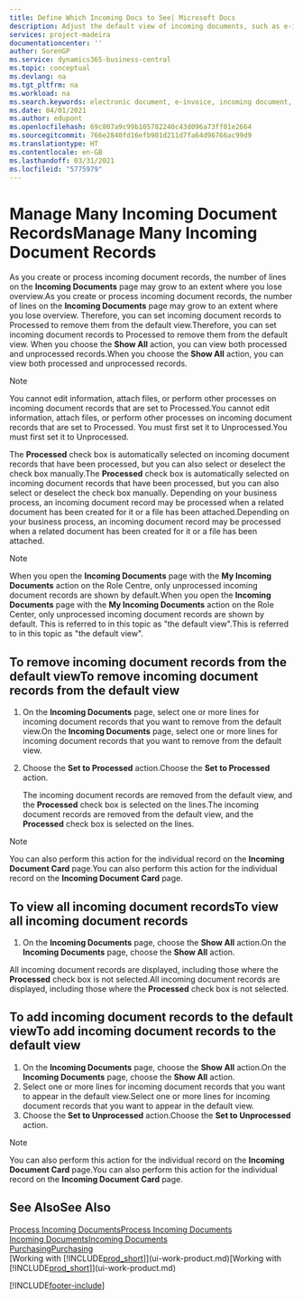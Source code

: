 ```yaml
---
title: Define Which Incoming Docs to See| Microsoft Docs
description: Adjust the default view of incoming documents, such as e-invoices, to improve your overview of processed and unprocessed records.
services: project-madeira
documentationcenter: ''
author: SorenGP
ms.service: dynamics365-business-central
ms.topic: conceptual
ms.devlang: na
ms.tgt_pltfrm: na
ms.workload: na
ms.search.keywords: electronic document, e-invoice, incoming document, OCR, ecommerce, document exchange, import invoice
ms.date: 04/01/2021
ms.author: edupont
ms.openlocfilehash: 69c807a9c99b105782240c43d096a73ff01e2664
ms.sourcegitcommit: 766e2840fd16efb901d211d7fa64d96766ac99d9
ms.translationtype: HT
ms.contentlocale: en-GB
ms.lasthandoff: 03/31/2021
ms.locfileid: "5775979"
---
```

# <a name="manage-many-incoming-document-records"></a><span data-ttu-id="e2e5d-103">Manage Many Incoming Document Records</span><span class="sxs-lookup"><span data-stu-id="e2e5d-103">Manage Many Incoming Document Records</span></span>
<span data-ttu-id="e2e5d-104">As you create or process incoming document records, the number of lines on the **Incoming Documents** page may grow to an extent where you lose overview.</span><span class="sxs-lookup"><span data-stu-id="e2e5d-104">As you create or process incoming document records, the number of lines on the **Incoming Documents** page may grow to an extent where you lose overview.</span></span> <span data-ttu-id="e2e5d-105">Therefore, you can set incoming document records to Processed to remove them from the default view.</span><span class="sxs-lookup"><span data-stu-id="e2e5d-105">Therefore, you can set incoming document records to Processed to remove them from the default view.</span></span> <span data-ttu-id="e2e5d-106">When you choose the **Show All** action, you can view both processed and unprocessed records.</span><span class="sxs-lookup"><span data-stu-id="e2e5d-106">When you choose the **Show All** action, you can view both processed and unprocessed records.</span></span>

> [!NOTE]  
>   <span data-ttu-id="e2e5d-107">You cannot edit information, attach files, or perform other processes on incoming document records that are set to Processed.</span><span class="sxs-lookup"><span data-stu-id="e2e5d-107">You cannot edit information, attach files, or perform other processes on incoming document records that are set to Processed.</span></span> <span data-ttu-id="e2e5d-108">You must first set it to Unprocessed.</span><span class="sxs-lookup"><span data-stu-id="e2e5d-108">You must first set it to Unprocessed.</span></span>

<span data-ttu-id="e2e5d-109">The **Processed** check box is automatically selected on incoming document records that have been processed, but you can also select or deselect the check box manually.</span><span class="sxs-lookup"><span data-stu-id="e2e5d-109">The **Processed** check box is automatically selected on incoming document records that have been processed, but you can also select or deselect the check box manually.</span></span> <span data-ttu-id="e2e5d-110">Depending on your business process, an incoming document record may be processed when a related document has been created for it or a file has been attached.</span><span class="sxs-lookup"><span data-stu-id="e2e5d-110">Depending on your business process, an incoming document record may be processed when a related document has been created for it or a file has been attached.</span></span>

> [!NOTE]  
>   <span data-ttu-id="e2e5d-111">When you open the **Incoming Documents** page with the **My Incoming Documents** action on the Role Centre, only unprocessed incoming document records are shown by default.</span><span class="sxs-lookup"><span data-stu-id="e2e5d-111">When you open the **Incoming Documents** page with the **My Incoming Documents** action on the Role Center, only unprocessed incoming document records are shown by default.</span></span> <span data-ttu-id="e2e5d-112">This is referred to in this topic as "the default view".</span><span class="sxs-lookup"><span data-stu-id="e2e5d-112">This is referred to in this topic as "the default view".</span></span>

## <a name="to-remove-incoming-document-records-from-the-default-view"></a><span data-ttu-id="e2e5d-113">To remove incoming document records from the default view</span><span class="sxs-lookup"><span data-stu-id="e2e5d-113">To remove incoming document records from the default view</span></span>
1. <span data-ttu-id="e2e5d-114">On the **Incoming Documents** page, select one or more lines for incoming document records that you want to remove from the default view.</span><span class="sxs-lookup"><span data-stu-id="e2e5d-114">On the **Incoming Documents** page, select one or more lines for incoming document records that you want to remove from the default view.</span></span>
2. <span data-ttu-id="e2e5d-115">Choose the **Set to Processed** action.</span><span class="sxs-lookup"><span data-stu-id="e2e5d-115">Choose the **Set to Processed** action.</span></span>

    <span data-ttu-id="e2e5d-116">The incoming document records are removed from the default view, and the **Processed** check box is selected on the lines.</span><span class="sxs-lookup"><span data-stu-id="e2e5d-116">The incoming document records are removed from the default view, and the **Processed** check box is selected on the lines.</span></span>

> [!NOTE]  
>   <span data-ttu-id="e2e5d-117">You can also perform this action for the individual record on the **Incoming Document Card** page.</span><span class="sxs-lookup"><span data-stu-id="e2e5d-117">You can also perform this action for the individual record on the **Incoming Document Card** page.</span></span>

## <a name="to-view-all-incoming-document-records"></a><span data-ttu-id="e2e5d-118">To view all incoming document records</span><span class="sxs-lookup"><span data-stu-id="e2e5d-118">To view all incoming document records</span></span>
1. <span data-ttu-id="e2e5d-119">On the **Incoming Documents** page, choose the **Show All** action.</span><span class="sxs-lookup"><span data-stu-id="e2e5d-119">On the **Incoming Documents** page, choose the **Show All** action.</span></span>

<span data-ttu-id="e2e5d-120">All incoming document records are displayed, including those where the **Processed** check box is not selected.</span><span class="sxs-lookup"><span data-stu-id="e2e5d-120">All incoming document records are displayed, including those where the **Processed** check box is not selected.</span></span>

## <a name="to-add-incoming-document-records-to-the-default-view"></a><span data-ttu-id="e2e5d-121">To add incoming document records to the default view</span><span class="sxs-lookup"><span data-stu-id="e2e5d-121">To add incoming document records to the default view</span></span>
1. <span data-ttu-id="e2e5d-122">On the **Incoming Documents** page, choose the **Show All** action.</span><span class="sxs-lookup"><span data-stu-id="e2e5d-122">On the **Incoming Documents** page, choose the **Show All** action.</span></span>
2. <span data-ttu-id="e2e5d-123">Select one or more lines for incoming document records that you want to appear in the default view.</span><span class="sxs-lookup"><span data-stu-id="e2e5d-123">Select one or more lines for incoming document records that you want to appear in the default view.</span></span>
3. <span data-ttu-id="e2e5d-124">Choose the **Set to Unprocessed** action.</span><span class="sxs-lookup"><span data-stu-id="e2e5d-124">Choose the **Set to Unprocessed** action.</span></span>  

> [!NOTE]  
>   <span data-ttu-id="e2e5d-125">You can also perform this action for the individual record on the **Incoming Document Card** page.</span><span class="sxs-lookup"><span data-stu-id="e2e5d-125">You can also perform this action for the individual record on the **Incoming Document Card** page.</span></span>

## <a name="see-also"></a><span data-ttu-id="e2e5d-126">See Also</span><span class="sxs-lookup"><span data-stu-id="e2e5d-126">See Also</span></span>
[<span data-ttu-id="e2e5d-127">Process Incoming Documents</span><span class="sxs-lookup"><span data-stu-id="e2e5d-127">Process Incoming Documents</span></span>](across-process-income-documents.md)  
[<span data-ttu-id="e2e5d-128">Incoming Documents</span><span class="sxs-lookup"><span data-stu-id="e2e5d-128">Incoming Documents</span></span>](across-income-documents.md)  
[<span data-ttu-id="e2e5d-129">Purchasing</span><span class="sxs-lookup"><span data-stu-id="e2e5d-129">Purchasing</span></span>](purchasing-manage-purchasing.md)  
<span data-ttu-id="e2e5d-130">[Working with [!INCLUDE[prod_short](includes/prod_short.md)]](ui-work-product.md)</span><span class="sxs-lookup"><span data-stu-id="e2e5d-130">[Working with [!INCLUDE[prod_short](includes/prod_short.md)]](ui-work-product.md)</span></span>


[!INCLUDE[footer-include](includes/footer-banner.md)]